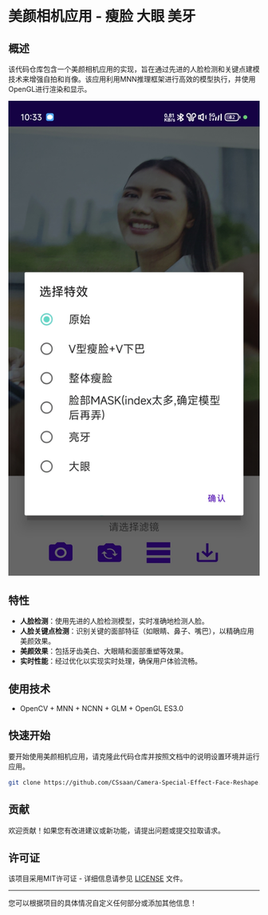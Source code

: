 # 美颜相机应用 - 瘦脸 大眼 美牙

## 概述

该代码仓库包含一个美颜相机应用的实现，旨在通过先进的人脸检测和关键点建模技术来增强自拍和肖像。该应用利用MNN推理框架进行高效的模型执行，并使用OpenGL进行渲染和显示。

<img src="/IMG-app.jpg" width="600">

## 特性

- **人脸检测**：使用先进的人脸检测模型，实时准确地检测人脸。
- **人脸关键点检测**：识别关键的面部特征（如眼睛、鼻子、嘴巴），以精确应用美颜效果。
- **美颜效果**：包括牙齿美白、大眼睛和面部重塑等效果。
- **实时性能**：经过优化以实现实时处理，确保用户体验流畅。

## 使用技术

- OpenCV + MNN + NCNN + GLM + OpenGL ES3.0

## 快速开始

要开始使用美颜相机应用，请克隆此代码仓库并按照文档中的说明设置环境并运行应用。

```bash
git clone https://github.com/CSsaan/Camera-Special-Effect-Face-Reshape.git
```

## 贡献

欢迎贡献！如果您有改进建议或新功能，请提出问题或提交拉取请求。

## 许可证

该项目采用MIT许可证 - 详细信息请参见 [LICENSE](LICENSE) 文件。

---

您可以根据项目的具体情况自定义任何部分或添加其他信息！